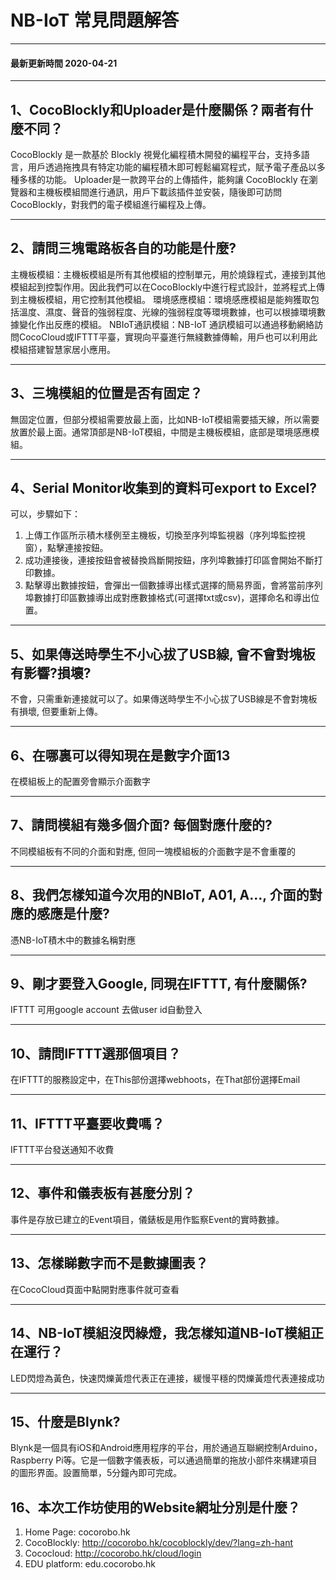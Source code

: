 
# NB-IoT 常見問題解答

---

#### 最新更新時間 2020-04-21

---

## 1、CocoBlockly和Uploader是什麼關係？兩者有什麼不同？

CocoBlockly 是一款基於 Blockly 視覺化編程積木開發的編程平台，支持多語言，用戶透過拖拽具有特定功能的編程積木即可輕鬆編寫程式，賦予電子產品以多種多樣的功能。
Uploader是一款跨平台的上傳插件，能夠讓 CocoBlockly 在瀏覽器和主機板模組間進行通訊，用戶下載該插件並安裝，隨後即可訪問 CocoBlockly，對我們的電子模組進行編程及上傳。

---

## 2、請問三塊電路板各自的功能是什麼?

主機板模組：主機板模組是所有其他模組的控制單元，用於燒錄程式，連接到其他模組起到控製作用。因此我們可以在CocoBlockly中進行程式設計，並將程式上傳到主機板模組，用它控制其他模組。
環境感應模組：環境感應模組是能夠獲取包括溫度、濕度、聲音的強弱程度、光線的強弱程度等環境數據，也可以根據環境數據變化作出反應的模組。
NBIoT通訊模組：NB-IoT 通訊模組可以通過移動網絡訪問CocoCloud或IFTTT平臺，實現向平臺進行無綫數據傳輸，用戶也可以利用此模組搭建智慧家居小應用。

---

## 3、三塊模組的位置是否有固定？

無固定位置，但部分模組需要放最上面，比如NB-IoT模組需要插天線，所以需要放置於最上面。通常頂部是NB-IoT模組，中間是主機板模組，底部是環境感應模組。

---

## 4、Serial Monitor收集到的資料可export to Excel?

可以，步驟如下：
1. 上傳工作區所示積木樣例至主機板，切換至序列埠監視器（序列埠監控視窗），點擊連接按鈕。
2. 成功連接後，連接按鈕會被替換爲斷開按鈕，序列埠數據打印區會開始不斷打印數據。
3. 點擊導出數據按鈕，會彈出一個數據導出樣式選擇的簡易界面，會將當前序列埠數據打印區數據導出成對應數據格式(可選擇txt或csv)，選擇命名和導出位置。

---

## 5、如果傳送時學生不小心拔了USB線, 會不會對塊板有影響?損壞?

不會，只需重新連接就可以了。如果傳送時學生不小心拔了USB線是不會對塊板有損壞, 但要重新上傳。

---

## 6、在哪裏可以得知現在是數字介面13

在模組板上的配置旁會顯示介面數字

---

## 7、請問模組有幾多個介面? 每個對應什麼的?

不同模組板有不同的介面和對應, 但同一塊模組板的介面數字是不會重覆的

---

## 8、我們怎樣知道今次用的NBIoT, A01, A…, 介面的對應的感應是什麼?

憑NB-IoT積木中的數據名稱對應

---

## 9、剛才要登入Google, 同現在IFTTT, 有什麼關係?

IFTTT 可用google account 去做user id自動登入

---

## 10、請問IFTTT選那個項目？

在IFTTT的服務設定中，在This部份選擇webhoots，在That部份選擇Email

---

## 11、IFTTT平臺要收費嗎？

IFTTT平台發送通知不收費

---

## 12、事件和儀表板有甚麼分別？

事件是存放已建立的Event項目，儀錶板是用作監察Event的實時數據。

---

## 13、怎樣睇數字而不是數據圖表？

在CocoCloud頁面中點開對應事件就可查看

---

## 14、NB-IoT模組沒閃綠燈，我怎樣知道NB-IoT模組正在運行？

LED閃燈為黃色，快速閃爍黃燈代表正在連接，緩慢平穩的閃爍黃燈代表連接成功

---

## 15、什麼是Blynk?

Blynk是一個具有iOS和Android應用程序的平台，用於通過互聯網控制Arduino，Raspberry Pi等。它是一個數字儀表板，可以通過簡單的拖放小部件來構建項目的圖形界面。設置簡單，5分鐘內即可完成。

## 16、本次工作坊使用的Website網址分別是什麼？

1. Home Page: cocorobo.hk
2. CocoBlockly: http://cocorobo.hk/cocoblockly/dev/?lang=zh-hant
3. Cococloud: http://cocorobo.hk/cloud/login
4. EDU platform: edu.cocorobo.hk


